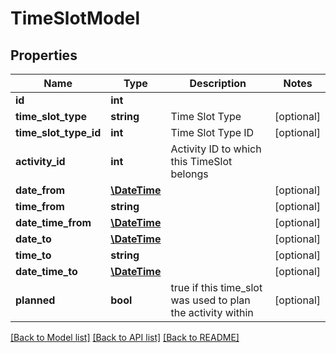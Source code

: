 # TimeSlotModel

## Properties
Name | Type | Description | Notes
------------ | ------------- | ------------- | -------------
**id** | **int** |  | 
**time_slot_type** | **string** | Time Slot Type | [optional] 
**time_slot_type_id** | **int** | Time Slot Type ID | [optional] 
**activity_id** | **int** | Activity ID to which this TimeSlot belongs | 
**date_from** | [**\DateTime**](Date.md) |  | [optional] 
**time_from** | **string** |  | [optional] 
**date_time_from** | [**\DateTime**](\DateTime.md) |  | [optional] 
**date_to** | [**\DateTime**](Date.md) |  | [optional] 
**time_to** | **string** |  | [optional] 
**date_time_to** | [**\DateTime**](\DateTime.md) |  | [optional] 
**planned** | **bool** | true if this time_slot was used to plan the activity within | [optional] 

[[Back to Model list]](../README.md#documentation-for-models) [[Back to API list]](../README.md#documentation-for-api-endpoints) [[Back to README]](../README.md)


